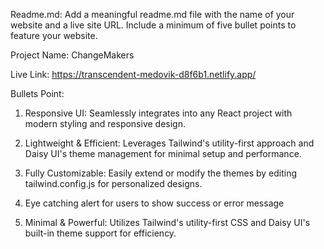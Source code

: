Readme.md: Add a meaningful readme.md file with the name of your website and a live site URL. Include a minimum of five bullet points to feature your website.  

Project Name: ChangeMakers

Live Link: https://transcendent-medovik-d8f6b1.netlify.app/

Bullets Point: 

1. Responsive UI: Seamlessly integrates into any React project with modern styling and responsive design.

2. Lightweight & Efficient: Leverages Tailwind's utility-first approach and Daisy UI's theme management for minimal setup and performance.

3. Fully Customizable: Easily extend or modify the themes by editing tailwind.config.js for personalized designs.

4. Eye catching alert for users to show success or error message

5.  Minimal & Powerful: Utilizes Tailwind's utility-first CSS and Daisy UI's built-in theme support for efficiency.